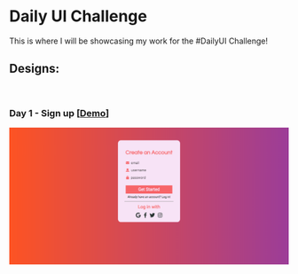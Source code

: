 # Daily UI Challenge

This is where I will be showcasing my work for the #DailyUI Challenge!

<h2><strong> Designs: </strong></h2> <br>
<h3><strong> Day 1 - Sign up </strong> [<a href="https://bfgonzalez.github.io/daily-ui/day-1/index.html" target="_blank rel="noopener">Demo</a>] </h3>
<img src="https://github.com/bfgonzalez/daily-ui/blob/master/day-1/day-1.png" title="screenshot" alt="screenshot">

